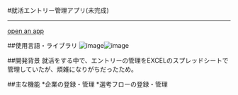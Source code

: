 #就活エントリー管理アプリ(未完成)
***
[open an app](https://shuukatu-app.vercel.app)


##使用言語・ライブラリ
![image](file:///Users/user/Downloads/TypeScript.svg)![image](file:///Users/user/Downloads/NextJS-Light.svg)

##開発背景
就活をする中で、エントリーの管理をEXCELのスプレッドシートで管理していたが、煩雑になりがちだったため。


##主な機能
*企業の登録・管理
*選考フローの登録・管理

